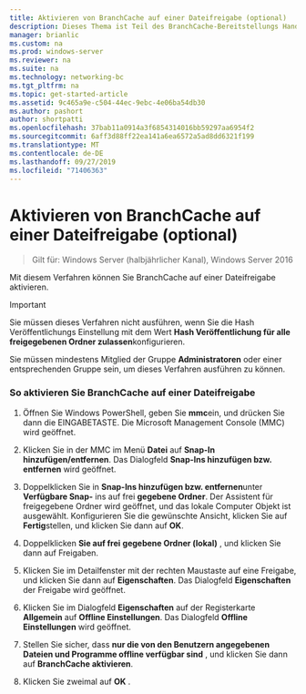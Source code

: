 ```yaml
---
title: Aktivieren von BranchCache auf einer Dateifreigabe (optional)
description: Dieses Thema ist Teil des BranchCache-Bereitstellungs Handbuchs für Windows Server 2016, das zeigt, wie BranchCache im Modus für verteilte und gehostete Caches bereitgestellt wird, um die WAN-Bandbreitenauslastung in Zweigniederlassungen zu optimieren.
manager: brianlic
ms.custom: na
ms.prod: windows-server
ms.reviewer: na
ms.suite: na
ms.technology: networking-bc
ms.tgt_pltfrm: na
ms.topic: get-started-article
ms.assetid: 9c465a9e-c504-44ec-9ebc-4e06ba54db30
ms.author: pashort
author: shortpatti
ms.openlocfilehash: 37bab11a0914a3f6854314016bb59297aa6954f2
ms.sourcegitcommit: 6aff3d88ff22ea141a6ea6572a5ad8dd6321f199
ms.translationtype: MT
ms.contentlocale: de-DE
ms.lasthandoff: 09/27/2019
ms.locfileid: "71406363"
---
```

# <a name="enable-branchcache-on-a-file-share-optional"></a>Aktivieren von BranchCache auf einer Dateifreigabe (optional)

>Gilt für: Windows Server (halbjährlicher Kanal), Windows Server 2016

Mit diesem Verfahren können Sie BranchCache auf einer Dateifreigabe aktivieren.  
  
> [!IMPORTANT]  
> Sie müssen dieses Verfahren nicht ausführen, wenn Sie die Hash Veröffentlichungs Einstellung mit dem Wert **Hash Veröffentlichung für alle freigegebenen Ordner zulassen**konfigurieren.  
  
Sie müssen mindestens Mitglied der Gruppe **Administratoren** oder einer entsprechenden Gruppe sein, um dieses Verfahren ausführen zu können.  
  
### <a name="to-enable-branchcache-on-a-file-share"></a>So aktivieren Sie BranchCache auf einer Dateifreigabe  
  
1.  Öffnen Sie Windows PowerShell, geben Sie **mmc**ein, und drücken Sie dann die EINGABETASTE. Die Microsoft Management Console (MMC) wird geöffnet.  
  
2.  Klicken Sie in der MMC im Menü **Datei** auf **Snap-In hinzufügen/entfernen**. Das Dialogfeld **Snap-Ins hinzufügen bzw. entfernen** wird geöffnet.  
  
3.  Doppelklicken Sie in **Snap-Ins hinzufügen bzw. entfernen**unter **Verfügbare Snap-** ins auf frei **gegebene Ordner**. Der Assistent für freigegebene Ordner wird geöffnet, und das lokale Computer Objekt ist ausgewählt. Konfigurieren Sie die gewünschte Ansicht, klicken Sie auf **Fertig**stellen, und klicken Sie dann auf **OK**.  
  
4.  Doppelklicken **Sie auf frei** **gegebene Ordner (lokal)** , und klicken Sie dann auf Freigaben.  
  
5.  Klicken Sie im Detailfenster mit der rechten Maustaste auf eine Freigabe, und klicken Sie dann auf **Eigenschaften**. Das Dialogfeld **Eigenschaften** der Freigabe wird geöffnet.  
  
6.  Klicken Sie im Dialogfeld **Eigenschaften** auf der Registerkarte **Allgemein** auf **Offline Einstellungen**. Das Dialogfeld **Offline Einstellungen** wird geöffnet.  
  
7.  Stellen Sie sicher, dass **nur die von den Benutzern angegebenen Dateien und Programme offline verfügbar sind** , und klicken Sie dann auf **BranchCache aktivieren**.  
  
8.  Klicken Sie zweimal auf **OK** .  
  

